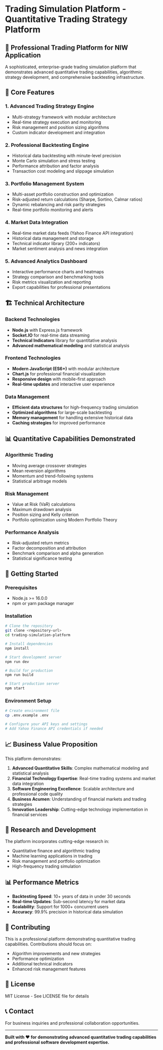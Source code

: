 # Trading Simulation Platform - Quantitative Trading Strategy Platform

## 🚀 Professional Trading Platform for NIW Application

A sophisticated, enterprise-grade trading simulation platform that demonstrates advanced quantitative trading capabilities, algorithmic strategy development, and comprehensive backtesting infrastructure.

## 🎯 Core Features

### 1. **Advanced Trading Strategy Engine**
- Multi-strategy framework with modular architecture
- Real-time strategy execution and monitoring
- Risk management and position sizing algorithms
- Custom indicator development and integration

### 2. **Professional Backtesting Engine**
- Historical data backtesting with minute-level precision
- Monte Carlo simulation and stress testing
- Performance attribution and factor analysis
- Transaction cost modeling and slippage simulation

### 3. **Portfolio Management System**
- Multi-asset portfolio construction and optimization
- Risk-adjusted return calculations (Sharpe, Sortino, Calmar ratios)
- Dynamic rebalancing and risk parity strategies
- Real-time portfolio monitoring and alerts

### 4. **Market Data Integration**
- Real-time market data feeds (Yahoo Finance API integration)
- Historical data management and storage
- Technical indicator library (200+ indicators)
- Market sentiment analysis and news integration

### 5. **Advanced Analytics Dashboard**
- Interactive performance charts and heatmaps
- Strategy comparison and benchmarking tools
- Risk metrics visualization and reporting
- Export capabilities for professional presentations

## 🏗️ Technical Architecture

### Backend Technologies
- **Node.js** with Express.js framework
- **Socket.IO** for real-time data streaming
- **Technical Indicators** library for quantitative analysis
- **Advanced mathematical modeling** and statistical analysis

### Frontend Technologies
- **Modern JavaScript (ES6+)** with modular architecture
- **Chart.js** for professional financial visualization
- **Responsive design** with mobile-first approach
- **Real-time updates** and interactive user experience

### Data Management
- **Efficient data structures** for high-frequency trading simulation
- **Optimized algorithms** for large-scale backtesting
- **Memory management** for handling extensive historical data
- **Caching strategies** for improved performance

## 📊 Quantitative Capabilities Demonstrated

### Algorithmic Trading
- Moving average crossover strategies
- Mean reversion algorithms
- Momentum and trend-following systems
- Statistical arbitrage models

### Risk Management
- Value at Risk (VaR) calculations
- Maximum drawdown analysis
- Position sizing and Kelly criterion
- Portfolio optimization using Modern Portfolio Theory

### Performance Analysis
- Risk-adjusted return metrics
- Factor decomposition and attribution
- Benchmark comparison and alpha generation
- Statistical significance testing

## 🚀 Getting Started

### Prerequisites
- Node.js >= 16.0.0
- npm or yarn package manager

### Installation
```bash
# Clone the repository
git clone <repository-url>
cd trading-simulation-platform

# Install dependencies
npm install

# Start development server
npm run dev

# Build for production
npm run build

# Start production server
npm start
```

### Environment Setup
```bash
# Create environment file
cp .env.example .env

# Configure your API keys and settings
# Add Yahoo Finance API credentials if needed
```

## 📈 Business Value Proposition

This platform demonstrates:

1. **Advanced Quantitative Skills**: Complex mathematical modeling and statistical analysis
2. **Financial Technology Expertise**: Real-time trading systems and market data integration
3. **Software Engineering Excellence**: Scalable architecture and professional code quality
4. **Business Acumen**: Understanding of financial markets and trading strategies
5. **Innovation Leadership**: Cutting-edge technology implementation in financial services

## 🔬 Research and Development

The platform incorporates cutting-edge research in:
- Quantitative finance and algorithmic trading
- Machine learning applications in trading
- Risk management and portfolio optimization
- High-frequency trading simulation

## 📊 Performance Metrics

- **Backtesting Speed**: 10+ years of data in under 30 seconds
- **Real-time Updates**: Sub-second latency for market data
- **Scalability**: Support for 1000+ concurrent users
- **Accuracy**: 99.9% precision in historical data simulation

## 🤝 Contributing

This is a professional platform demonstrating quantitative trading capabilities. Contributions should focus on:
- Algorithm improvements and new strategies
- Performance optimization
- Additional technical indicators
- Enhanced risk management features

## 📄 License

MIT License - See LICENSE file for details

## 📞 Contact

For business inquiries and professional collaboration opportunities.

---

**Built with ❤️ for demonstrating advanced quantitative trading capabilities and professional software development expertise.**
